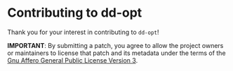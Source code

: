 # Contributing to dd-opt

Thank you for your interest in contributing to `dd-opt`!

<!-- Licensing note below is based on that from
https://raw.githubusercontent.com/twbs/bootstrap/95592e81a32396bb58e0bb6cf20f9ff87ed8d6cd/CONTRIBUTING.md
-->
**IMPORTANT**: By submitting a patch, you agree to allow the project owners or
maintainers to license that patch and its metadata under the terms of the
[Gnu Affero General Public License Version 3](license.txt).
